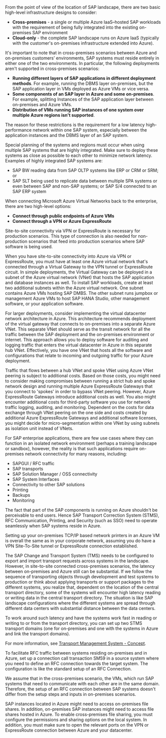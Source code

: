 From the point of view of the location of SAP landscape, there are two basic high-level infrastructure designs to consider:

- **Cross-premises** \- a single or multiple Azure IaaS–hosted SAP workloads with the requirement of being fully integrated into the existing on-premises SAP environment
- **Cloud-only** \- the complete SAP landscape runs on Azure IaaS (typically with the customer's on-premises infrastructure extended into Azure).

It's important to note that in cross-premises scenarios between Azure and on-premises customers’ environments, SAP systems must reside entirely in either one of the two environments. In particular, the following deployments aren't supported in cross-premises scenarios:

- **Running different layers of SAP applications in different deployment methods**. For example, running the DBMS layer on-premises, but the SAP application layer in VMs deployed as Azure VMs or vice versa.
- **Some components of an SAP layer in Azure and some on-premises**. For example, splitting Instances of the SAP application layer between on-premises and Azure VMs.
- **Distribution of VMs running SAP instances of one system over multiple Azure regions isn't supported**.

The reason for these restrictions is the requirement for a low latency high-performance network within one SAP system, especially between the application instances and the DBMS layer of an SAP system.

Special planning of the systems and regions must occur when using multiple SAP systems that are highly integrated. Make sure to deploy these systems as close as possible to each other to minimize network latency. Examples of highly integrated SAP systems are:

- SAP BW reading data from SAP OLTP systems like ERP or CRM or SRM; or
- SAP SLT being used to replicate data between multiple SPA systems or even between SAP and non-SAP systems; or SAP S/4 connected to an SAP ERP system

When connecting Microsoft Azure Virtual Networks back to the enterprise, there are two high-level options:

- **Connect through public endpoints of Azure VMs**
- **Connect through a VPN or Azure ExpressRoute**

Site-to-site connectivity via VPN or ExpressRoute is necessary for production scenarios. This type of connection is also needed for non-production scenarios that feed into production scenarios where SAP software is being used.

When you have site-to-site connectivity into Azure via VPN or ExpressRoute, you must have at least one Azure virtual network that's connected through a Virtual Gateway to the VPN tunnel or ExpressRoute circuit. In simple deployments, the Virtual Gateway can be deployed in a subnet of the Azure virtual network (VNet) that hosts the SAP application and database instances as well. To install SAP workloads, create at least two additional subnets within the Azure virtual network. One subnet contains Azure VMs hosting SAP DMBS. The other subnet runs jumpbox or management Azure VMs to host SAP HANA Studio, other management software, or your application software.

For larger deployments, consider implementing the virtual datacenter network architecture in Azure. This architecture recommends deployment of the virtual gateway that connects to on-premises into a separate Azure VNet. This separate VNet should serve as the transit network for all the traffic between the SAP deployment and the on-premises environment or internet. This approach allows you to deploy software for auditing and logging traffic that enters the virtual datacenter in Azure in this separate hub VNet. Effectively, you have one VNet that hosts all the software and configurations that relate to incoming and outgoing traffic for your Azure deployment.

Traffic that flows between a hub VNet and spoke VNet using Azure VNet peering is subject to additional costs. Based on those costs, you might need to consider making compromises between running a strict hub and spoke network design and running multiple Azure ExpressRoute Gateways that you connect to 'spokes' in order to bypass VNet peering. However, Azure ExpressRoute Gateways introduce additional costs as well. You also might encounter additional costs for third-party software you use for network traffic logging, auditing, and monitoring. Dependent on the costs for data exchange through VNet peering on the one side and costs created by additional Azure ExpressRoute Gateways and additional software licenses, you might decide for micro-segmentation within one VNet by using subnets as isolation unit instead of VNets.

For SAP enterprise applications, there are few use cases where they can function in an isolated network environment (perhaps a training landscape or sandbox), however, the reality is that such applications require on-premises network connectivity for many reasons, including:

- SAPGUI / RFC traffic
- SAP transports
- SAP Solution Manager / OSS connectivity
- SAP System Interfaces
- Connectivity to other SAP solutions
- Printing
- Backups
- Monitoring

The fact that part of the SAP components is running on Azure shouldn't be perceivable to end users. Hence SAP Transport Correction System (STMS), RFC Communication, Printing, and Security (such as SSO) need to operate seamlessly when SAP systems reside in Azure.

Setting up your on-premises TCP/IP based network printers in an Azure VM is overall the same as in your corporate network, assuming you do have a VPN Site-To-Site tunnel or ExpressRoute connection established.

The SAP Change and Transport System (TMS) needs to be configured to export and import transport requests across systems in the landscape. However, in site-to-site connected cross-premises scenarios, the latency between on-premises and Azure still can be substantial. If we follow the sequence of transporting objects through development and test systems to production or think about applying transports or support packages to the different systems, you realize that, dependent on the location of the central transport directory, some of the systems will encounter high latency reading or writing data in the central transport directory. The situation is like SAP landscape configurations where the different systems are spread through different data centers with substantial distance between the data centers.

To work around such latency and have the systems work fast in reading or writing to or from the transport directory, you can set up two STMS transport domains (one for on-premises and one with the systems in Azure and link the transport domains).

For more information, see [Transport Management System - Concept](https://help.sap.com/saphelp_me60/helpdata/en/c4/6045377b52253de10000009b38f889/content.htm).

To facilitate RFC traffic between systems residing on-premises and in Azure, set up a connection call transaction SM59 in a source system where you need to define an RFC connection towards the target system. The configuration is like the standard setup of an RFC Connection.

We assume that in the cross-premises scenario, the VMs, which run SAP systems that need to communicate with each other are in the same domain. Therefore, the setup of an RFC connection between SAP systems doesn't differ from the setup steps and inputs in on-premises scenarios.

SAP instances located in Azure might need to access on-premises file shares. In addition, on-premises SAP instances might need to access file shares hosted in Azure. To enable cross-premises file sharing, you must configure the permissions and sharing options on the local system. In addition, you must make sure to open the relevant ports on the VPN or ExpressRoute connection between Azure and your datacenter.
